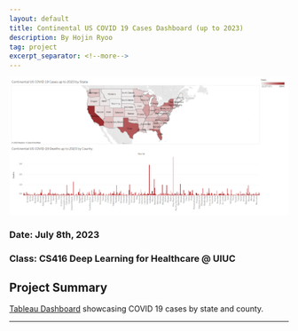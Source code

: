 ```yaml
---
layout: default
title: Continental US COVID 19 Cases Dashboard (up to 2023)
description: By Hojin Ryoo
tag: project
excerpt_separator: <!--more-->
---
```


![Covid_19_Dashboard](/imgs/dashboard.png)

### Date: July 8th, 2023

### Class: CS416 Deep Learning for Healthcare @ UIUC

## Project Summary

[Tableau Dashboard](https://public.tableau.com/app/profile/hojin.ryoo/viz/CS416-Dashboard-Project/Dashboard) showcasing COVID 19 cases by state and county.

---

<!--more-->